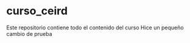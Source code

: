 # curso_ceird
Este repositorio contiene todo el contenido del curso
Hice un pequeño cambio de prueba
